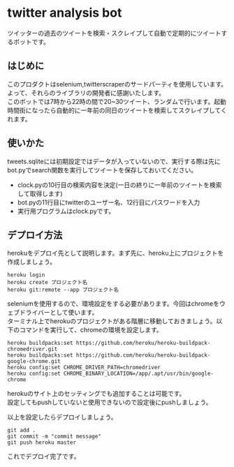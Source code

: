 # twitter analysis bot
ツイッターの過去のツイートを検索・スクレイプして自動で定期的にツイートするボットです。

## はじめに
このプロダクトはselenium,twitterscraperのサードパーティを使用しています。よって、それらのライブラリの開発者に感謝いたします。<br>
このボットでは7時から22時の間で20~30ツイート、ランダムで行います。起動時間街になったら自動的に一年前の同日のツイートを検索してスクレイプしてくれます。

## 使いかた
 tweets.sqliteには初期設定ではデータが入っていないので、実行する際は先にbot.pyでsearch関数を実行してツイートを保存しておいてください。
 - clock.pyの10行目の検索内容を決定(一日の終りに一年前のツイートを検索して取得します)
 - bot.pyの11行目にtwitterのユーザー名、12行目にパスワードを入力
 - 実行用プログラムはclock.pyです。
 
## デプロイ方法
herokuをデプロイ先として説明します。まず先に、heroku上にプロジェクトを作成しましょう。
```
heroku login
heroku create プロジェクト名
heroku git:remote --app プロジェクト名
```
seleniumを使用するので、環境設定をする必要があります。今回はchromeをウェブドライバーとして使います。<br>
ターミナル上でherokuのプロジェクトがある階層に移動しておきましょう。以下のコマンドを実行して、chromeの環境を設定します。
```
heroku buildpacks:set https://github.com/heroku/heroku-buildpack-chromedriver.git
heroku buildpacks:set https://github.com/heroku/heroku-buildpack-google-chrome.git
heroku config:set CHROME_DRIVER_PATH=chromedriver
heroku config:set CHROME_BINARY_LOCATION=/app/.apt/usr/bin/google-chrome
```
herokuのサイト上のセッティングでも追加することは可能です。<br>
設定してもpushしていないと使用できないので設定後にpushしましょう。

以上を設定したらデプロイしましょう。
```
git add .
git commit -m "commit message"
git push heroku master
```
これでデプロイ完了です。
